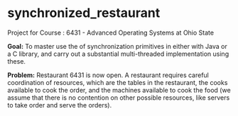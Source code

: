 # synchronized_restaurant
Project for Course : 6431 - Advanced Operating Systems at Ohio State

**Goal:** To master use the of synchronization primitives in either with Java or a C library, and carry out a substantial multi-threaded implementation using these.

**Problem:** Restaurant 6431 is now open. A restaurant requires careful coordination of resources, which are the tables in the restaurant, the cooks available to cook the order, and the machines available to cook the food (we assume that there is no contention on other possible resources, like servers to take order and serve the orders).
